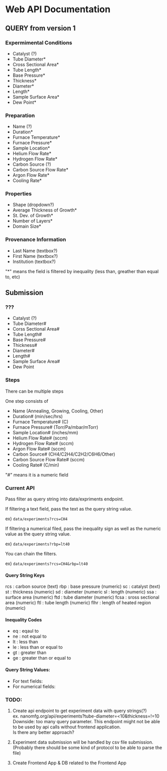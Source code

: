 # Web API Documentation

## QUERY from version 1

### Expermimental Conditions

- Catalyst (?)
- Tube Diameter*
- Cross Sectional Area* 
- Tube Length*
- Base Pressure*
- Thickness*
- Diameter*
- Length*
- Sample Surface Area* 
- Dew Point*

### Preparation

- Name (?)
- Duration*
- Furnace Temperature*
- Furnace Pressure*
- Sample Location*
- Helium Flow Rate*
- Hydrogen Flow Rate*
- Carbon Source (?)
- Carbon Source Flow Rate*
- Argon Flow Rate*
- Cooling Rate*

### Properties

- Shape (dropdown?)
- Average Thickness of Growth*
- St. Dev. of Growth*
- Number of Layers*
- Domain Size*

### Provenance Information

- Last Name (textbox?)
- First Name (textbox?)
- Institution (textbox?)

"*" means the field is filtered by inequality (less than, greather than equal to, etc)
## Submission

### ???

- Catalyst (?)
- Tube Diameter#
- Corss Sectional Area#
- Tube Length#
- Base Pressure#
- Thickness#
- Diameter#
- Length#
- Sample Surface Area#
- Dew Point

### Steps

There can be multiple steps

One step consists of

- Name (Annealing, Growing, Cooling, Other)
- Duration# (min/sec/hrs)
- Furnace Temperature# (C)
- Furnace Pressure# (Torr/Pa/mbar/mTorr)
- Sample Location# (inches/mm)
- Helium Flow Rate# (sccm)
- Hydrogen Flow Rate# (sccm)
- Argon Flow Rate# (sccm)
- Carbon Source# (CH4/C2H4/C2H2/C6H6/Other)
- Carbon Source Flow Rate# (sccm)
- Cooling Rate# (C/min)

"#" means it is a numeric field

### Current API

Pass filter as query string into data/expriments endpoint.

If filtering a text field, pass the text as the query string value.

ex) ```data/experiments?rcs=CH4```

If filtering a numerical filed, pass the inequality sign as well as the numeric value as the query string value.

ex) ```data/experiments?rbp=lt40```

You can chain the filters.

ex) ```data/experiments?rcs=CH4&rbp=lt40```

#### Query String Keys

rcs : carbon source (text)
rbp : base pressure (numeric)
sc : catalyst (text)
st : thickness (numeric)
sd : diameter (numeric
sl : length (numeric)
ssa : surface area (numeric)
ftd : tube diameter (numeric)
fcsa : sross sectional area (numeric)
ftl : tube length (numeric)
flhr : length of heated region (numeric)

#### Inequality Codes
- eq : eqaul to
- ne : not equal to
- lt : less than
- le : less than or equal to
- gt : greater than
- ge : greater than or equal to

#### Query String Values:
- For text fields: <value>
- For numerical fields: <inequality code><value>

### TODO:

1. Create api endpoint to get experiment data with query strings(?) <br>
ex. nanomfg.org/api/experiments?tube-diameter=<10&thickness=!=10 <br>
Downside: too many query parameter. This endpoint might not be able to be used by api calls without frontend application.<br>
Is there any better approach?



2. Experiment data submission will be handled by csv file submission. (Probably there should be some kind of protocol to be able to parse the file) 


3. Create Frontend App & DB related to the Frontend App 
